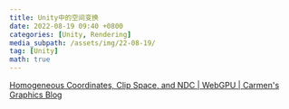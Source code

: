 ```yaml
---
title: Unity中的空间变换
date: 2022-08-19 09:40 +0800
categories: [Unity, Rendering]
media_subpath: /assets/img/22-08-19/
tag: [Unity]
math: true
---
```




[Homogeneous Coordinates, Clip Space, and NDC | WebGPU | Carmen's Graphics Blog](https://carmencincotti.com/2022-05-02/homogeneous-coordinates-clip-space-ndc/)
